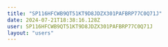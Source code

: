 ```yaml
---
title: "SP116HFCWB9QT51KT9D8JDZX301PAFBRP77C0Q71J"
date: 2024-07-21T18:38:16.128Z
user: SP116HFCWB9QT51KT9D8JDZX301PAFBRP77C0Q71J
layout: "users"
---
```

    